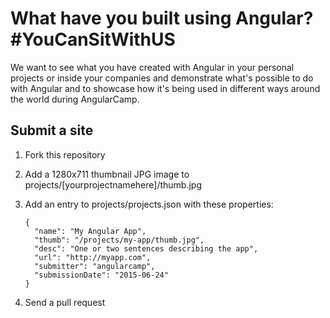 # What have you built using Angular? #YouCanSitWithUS

We want to see what you have created with Angular in your personal projects or inside your companies and demonstrate what's possible to do with Angular and to showcase how it's being used in different ways around the world during AngularCamp.

## Submit a site

1. Fork this repository
2. Add a 1280x711 thumbnail JPG image to projects/[yourprojectnamehere]/thumb.jpg
3. Add an entry to projects/projects.json with these properties:

    ```
    {
      "name": "My Angular App",
      "thumb": "/projects/my-app/thumb.jpg",
      "desc": "One or two sentences describing the app",
      "url": "http://myapp.com",
      "submitter": "angularcamp",
      "submissionDate": "2015-06-24"
    }
    ```
4. Send a pull request

